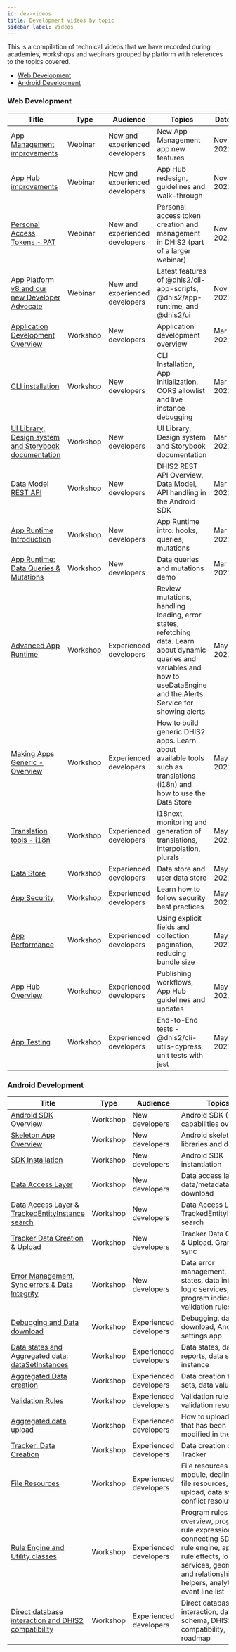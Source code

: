 ```yaml
---
id: dev-videos
title: Development videos by topic
sidebar_label: Videos
---
```


This is a compilation of technical videos that we have recorded during academies, workshops and webinars grouped by platform with references to the topics covered.

- [Web Development](#web-development)
- [Android Development](#android-development)

### Web Development

| **Title**                                                                             | **Type** | **Audience**                   | **Topics**                                                                                                                                                                      | **Date** | **Version** |
| ------------------------------------------------------------------------------------- | -------- | ------------------------------ | ------------------------------------------------------------------------------------------------------------------------------------------------------------------------------- | -------- | ----------- |
| [App Management improvements](https://youtu.be/Uf3fD7VpNyM)                           | Webinar  | New and experienced developers | New App Management app new features                                                                                                                                             | Nov 2021 | v2.37       |
| [App Hub improvements](https://youtu.be/GtWaKskFEKk)                                  | Webinar  | New and experienced developers | App Hub redesign, guidelines and walk-through                                                                                                                                   | Nov 2021 | v2.37       |
| [Personal Access Tokens - PAT](https://youtu.be/Jb6XWIspGto)                          | Webinar  | New and experienced developers | Personal access token creation and management in DHIS2 (part of a larger webinar)                                                                                               | Nov 2021 | v2.37       |
| [App Platform v8 and our new Developer Advocate](https://youtu.be/q-m2sk-xLrY)        | Webinar  | New and experienced developers | Latest features of @dhis2/cli-app-scripts, @dhis2/app-runtime, and @dhis2/ui                                                                                                    | Nov 2021 | v2.37       |
| [Application Development Overview](https://youtu.be/WP6ZWbsTz-Q)                      | Workshop | New developers                 | Application development overview                                                                                                                                                | Mar 2021 |             |
| [CLI installation](https://youtu.be/vXYgML68Jz4)                                      | Workshop | New developers                 | CLI Installation, App Initialization, CORS allowlist and live instance debugging                                                                                                | Mar 2021 |             |
| [UI Library, Design system and Storybook documentation](https://youtu.be/Brvi4DsIRN8) | Workshop | New developers                 | UI Library, Design system and Storybook documentation                                                                                                                           | Mar 2021 |             |
| [Data Model REST API](https://youtu.be/F95LTzAzESQ)                                   | Workshop | New developers                 | DHIS2 REST API Overview, Data Model, API handling in the Android SDK                                                                                                            | Mar 2021 |             |
| [App Runtime Introduction](https://youtu.be/pvIppH5plMU)                              | Workshop | New developers                 | App Runtime intro: hooks, queries, mutations                                                                                                                                    | Mar 2021 |             |
| [App Runtime: Data Queries & Mutations](https://youtu.be/dnagTunwHls)                 | Workshop | New developers                 | Data queries and mutations demo                                                                                                                                                 | Mar 2021 |             |
| [Advanced App Runtime](https://youtu.be/rPvkAWurDoY)                                  | Workshop | Experienced developers         | Review mutations, handling loading, error states, refetching data. Learn about dynamic queries and variables and how to useDataEngine and the Alerts Service for showing alerts | May 2021 |             |
| [Making Apps Generic - Overview](https://youtu.be/uDP6Tu7zWl8)                        | Workshop | Experienced developers         | How to build generic DHIS2 apps. Learn about available tools such as translations (i18n) and how to use the Data Store                                                          | May 2021 |             |
| [Translation tools - i18n](https://youtu.be/bmVGCbQT0nU)                              | Workshop | Experienced developers         | i18next, monitoring and generation of translations, interpolation, plurals                                                                                                      | May 2021 |             |
| [Data Store](https://youtu.be/VYmmBhywoQA)                                            | Workshop | Experienced developers         | Data store and user data store                                                                                                                                                  | May 2021 |             |
| [App Security](https://youtu.be/KC4oalEsK4o)                                          | Workshop | Experienced developers         | Learn how to follow security best practices                                                                                                                                     | May 2021 |             |
| [App Performance](https://youtu.be/UTIWiRxDFWQ)                                       | Workshop | Experienced developers         | Using explicit fields and collection pagination, reducing bundle size                                                                                                           | May 2021 |             |
| [App Hub Overview](https://youtu.be/i_KtpQDVMeY)                                      | Workshop | Experienced developers         | Publishing workflows, App Hub guidelines and updates                                                                                                                            | May 2021 |             |
| [App Testing](https://youtu.be/z14QkN0U-Fc)                                           | Workshop | Experienced developers         | End-to-End tests - @dhis2/cli-utils-cypress, unit tests with jest                                                                                                               | May 2021 |             |

### Android Development

| **Title**                                                                           | **Type** | **Audience**           | **Topics**                                                                                                                                                                           | **Date** | **Version** |
| ----------------------------------------------------------------------------------- | -------- | ---------------------- | ------------------------------------------------------------------------------------------------------------------------------------------------------------------------------------ | -------- | ----------- |
| [Android SDK Overview](https://youtu.be/ObdYRiB2s3Y)                                | Workshop | New developers         | Android SDK (1.0) capabilities overview                                                                                                                                              | Mar 2021 |             |
| [Skeleton App Overview](https://youtu.be/WuQBm_D7lBU)                               | Workshop | New developers         | Android skeleton app libraries and demo                                                                                                                                              | Mar 2021 |             |
| [SDK Installation](https://youtu.be/4dRpgY9sdso)                                    | Workshop | New developers         | Android SDK instantiation                                                                                                                                                            | Mar 2021 |             |
| [Data Access Layer](https://youtu.be/0_GeU0pZmE8)                                   | Workshop | New developers         | Data access layer and data/metadata download                                                                                                                                         | Mar 2021 |             |
| [Data Access Layer & TrackedEntityInstance search](https://youtu.be/YIWoV3I96Vo)    | Workshop | New developers         | Data Access Layer & TrackedEntityInstance search                                                                                                                                     | Mar 2021 |             |
| [Tracker Data Creation & Upload](https://youtu.be/v7mh-hen1C0 )                     | Workshop | New developers         | Tracker Data Creation & Upload. Granular sync                                                                                                                                        | Mar 2021 |             |
| [Error Management, Sync errors & Data Integrity](https://youtu.be/yicOlCD4pPc)      | Workshop | New developers         | Data error management, data states, data integrity, logic services, program indicators, validation rules                                                                             | Mar 2021 |             |
| [Debugging and Data download](https://youtu.be/ilc2zDFnD00)                         | Workshop | Experienced developers | Debugging, data download, Android settings app                                                                                                                                       | May 2021 |             |
| [Data states and Aggregated data: dataSetInstances](https://youtu.be/AOQk4WJ-CK8)   | Workshop | Experienced developers | Data states, data set reports, data set instance                                                                                                                                     | May 2021 |             |
| [Aggregated Data creation](https://youtu.be/Rrfl1fdRqXA)                            | Workshop | Experienced developers | Data creation for data sets, data values, etc                                                                                                                                        | May 2021 |             |
| [Validation Rules](https://youtu.be/lPqFXPJthhg)                                    | Workshop | Experienced developers | Validation rules, validation result                                                                                                                                                  | May 2021 |             |
| [Aggregated data upload](https://youtu.be/80fcMD-PHFI)                              | Workshop | Experienced developers | How to upload data that has been modified in the device                                                                                                                              | May 2021 |             |
| [Tracker: Data Creation](https://youtu.be/StL8Mixu85k)                              | Workshop | Experienced developers | Data creation on Tracker                                                                                                                                                             | May 2021 |             |
| [File Resources](https://youtu.be/ue8bpkJrqvU)                                      | Workshop | Experienced developers | File resources module, dealing with file resources, data upload, data sync, conflict resolution                                                                                      | May 2021 |             |
| [Rule Engine and Utility classes](https://youtu.be/3j7bJFFDC-U)                     | Workshop | Experienced developers | Program rules overview, program rule expression, connecting SDK and rule engine, applying rule effects, logic services, geometry and relationship helpers, analytics event line list | May 2021 |             |
| [Direct database interaction and DHIS2 compatibility](https://youtu.be/9aUhI57V6J8) | Workshop | Experienced developers | Direct database interaction, database schema, DHIS2 compatibility, roadmap                                                                                                           | May 2021 |             |